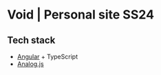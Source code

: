 # Void | Personal site SS24

## Tech stack

-   [Angular](https://angular.dev/) + TypeScript
-   [Analog.js](https://analogjs.org/)
